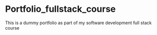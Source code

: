 # Portfolio_fullstack_course
This is a dummy portfolio as part of my software development full stack course
